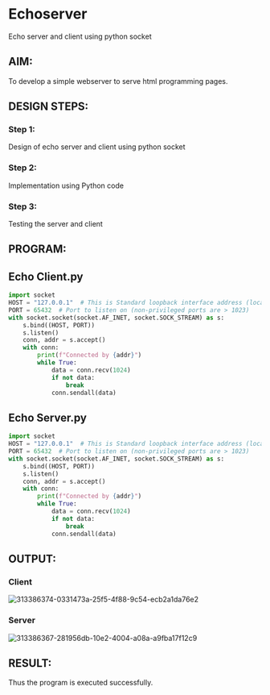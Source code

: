 # Echoserver
Echo server and client using python socket

## AIM:

To develop a simple webserver to serve html programming pages.

## DESIGN STEPS:

### Step 1:

Design of echo server and client using python socket

### Step 2:

Implementation using Python code

### Step 3:

Testing the server and client 

## PROGRAM:
## Echo Client.py
```py
import socket
HOST = "127.0.0.1"  # This is Standard loopback interface address (localhost)
PORT = 65432  # Port to listen on (non-privileged ports are > 1023)
with socket.socket(socket.AF_INET, socket.SOCK_STREAM) as s:
    s.bind((HOST, PORT))
    s.listen()
    conn, addr = s.accept()
    with conn:
        print(f"Connected by {addr}")
        while True:
            data = conn.recv(1024)
            if not data:
                break
            conn.sendall(data)
```
## Echo Server.py
```py
import socket
HOST = "127.0.0.1"  # This is Standard loopback interface address (localhost)
PORT = 65432  # Port to listen on (non-privileged ports are > 1023)
with socket.socket(socket.AF_INET, socket.SOCK_STREAM) as s:
    s.bind((HOST, PORT))
    s.listen()
    conn, addr = s.accept()
    with conn:
        print(f"Connected by {addr}")
        while True:
            data = conn.recv(1024)
            if not data:
                break
            conn.sendall(data)
```

## OUTPUT:
### Client
![313386374-0331473a-25f5-4f88-9c54-ecb2a1da76e2](https://github.com/Bmohamedathil/Echoserver/assets/119560261/96994fb2-493d-45f3-8985-6e47df6d7a57)


### Server
![313386367-281956db-10e2-4004-a08a-a9fba17f12c9](https://github.com/Bmohamedathil/Echoserver/assets/119560261/9de2790b-68f5-4393-8132-2ac9f832f1b6)



## RESULT:
Thus the program is executed successfully.
